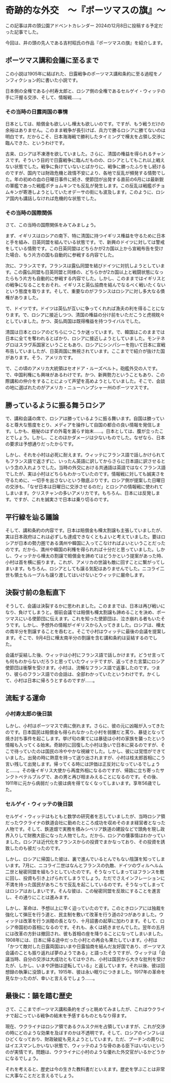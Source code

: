 # 奇跡的な外交　〜『ポーツマスの旗』〜

この記事は井の頭公園アドベントカレンダー 2024の12月8日に投稿する予定だった記事でした。

今回は、井の頭の先人である吉村昭氏の作品『ポーツマスの旗』を紹介します。

## ポーツマス講和会議に至るまで

この小説は1905年に結ばれた、日露戦争のポーツマス講和条約に至る過程をノンフィクション的に書いた小説です。

日本側の全権である小村寿太郎と、ロシア側の全権であるセルゲイ・ウィッテの手に汗握る交渉、そして、情報戦……。

### その当時の日露両国の事情

日本としては、賠償金も欲しいし樺太も欲しいのです。ですが、もう戦うだけの余裕はありません。このまま戦争が長引けば、兵力で勝るロシアに勝てないのは明白です。だからこそ、日本海海戦で勝利したタイミングで樺太を占領し交渉に臨んできた、というわけです。

古来、ロシアは不凍港を欲していました。さらに、清国の権益を得られるチャンスです。そういう目的で日露戦争に臨んだものの、ロシアとしてもこれ以上戦えない状態でした。戦争に負けていないとばかりに、戦争に勝ったふりをし続けるのですが、国内では財政危機と政情不安により、各地で反乱が頻発する情勢でした。年の初めの血の日曜日事件に続き、使節団が出発する直前の6月には最新鋭の軍艦であった戦艦ポチョムキンでも反乱が発生します。この反乱は戦艦ポチョムキンが寄港しようとしていたオデーサの街にも波及します。このように、ロシア国内も講話しなければ危機的な状態でした。

### その当時の国際関係

さて、この当時の国際関係をみてみましょう。

まず、イギリスはロシアの南下、特に清国に持つイギリス権益を守るために日本と手を組み、日英同盟を組んでいる状態です。で、新興のドイツに対しては警戒をしている情勢です。この日英同盟はどちらかが2カ国以上から宣戦布告を受けた場合、もう片方の国も自動的に参戦する内容でした。

次に、フランスです。フランスは露仏同盟を結びドイツに対抗しようとしています。この露仏同盟も日英同盟と同様の、どちらかが2カ国以上と戦闘状態になったらもう片方も自動的に参戦する内容でした。しかし、このままではイギリスとの戦争になることをおそれ、イギリスと英仏協商を結んでなるべく戦いたくないという態度を取ります。そして、重要なのがフランスはロシアに対し多大なる債権がありました。

で、ドイツです。ドイツは英仏が互いに争ってくれれば漁夫の利を得ることになります。で、ロシアに接近しつつ、清国の権益の分け前をいただこうと虎視眈々としていました。かつ、英仏両国は既得権益を持つライバルでした。

清国は日本とロシアのどちらにつこうか迷っています。で、韓国はこのままでは日本に全てを奪われるとばかり、ロシアに接近しようとしていました。モンテネグロはスラヴ系国家ということもあり、ロシアにシンパシーを抱いて日本に宣戦布告していましたが、日英両国に無視されています。ここまでで紹介が抜けた国があります。そう、アメリカです。

で、この頃のアメリカ大統領はセオドア・ルーズベルト。砲艦外交の人です。で、中国利権にも興味があるわけです。かつ、新興勢力ということもあり、この際講和の仲介をすることによって声望を高めようとしていました。そこで、会談の地に選ばれたのがアメリカ・ニューハンプシャー州のポーツマスです。

## 勝っているように振る舞うロシア

で、講和会議の席で、ロシアは勝っているように振る舞います。自国は勝っていると尊大な態度をとり、メディアを操作して自国の都合の良い情報を発信します。しかも、極秘のはずの外電を漏らす始末……。日本としては、腹が立ったことでしょう。しかし、ことのほかダメージは少ないものでした。なぜなら、日本の要求は予想通りだったからです。

しかし、それを小村は必死に耐えます。ウィッテにフランス語で話しかけられてもフランス語で返さずに、いったん英語に訳してからさらに日本語に訳させるという念の入れようでした。当時の外交における共通語は英語ではなくフランス語でしたが、実は小村はどちらもわかっていたのです。情報戦に対しても誠実さを守るために、一切手を出さないという徹底ぶりです。ロシア側が提案した日曜日の交渉も、「なぜ日本は日曜日に交渉させるのだ」とロシアの情報戦に使われてしまいます。クリスチャンの多いアメリカです。もちろん、日本には反発します。ですが、これを誠実さで日本は乗り切るのです。

## 平行線を辿る議論

そして、講和条約の内容です。日本は賠償金も樺太割譲も主張していましたが、実は日本政府はこれは必ずしも達成できなくともよいと考えていました。要はロシアが日本の勢力圏である満州や韓国に入ってこなければよいということだったのです。だから、満州や韓国の利権を得られれば十分だと思っていました。しかし、ウィッテから樺太の割譲で賠償金を諦めてはどうかという提案があった時、小村は首を横に振ります。これが、アメリカの世論も敵に回すことに繋がってしまいます。もちろん、ロシアとしても譲る気配はありませんでした。ニコライ二世も領土もルーブルも譲り渡してはいけないとウィッテに厳命します。

## 決裂寸前の急転直下

そうして、会議は決裂するかに思われました。このままでは、日本は再び戦いになり、負けてしまうと。御前会議では賠償も樺太割譲も諦めることを決め、ポーツマスにいる使節団に伝えます。これを知った使節団は、泣き崩れる者もいたそうです。しかし、予想外の情報がイギリスから入ってきました。ロシアは、樺太の南半分を割譲することを呑むと。そこで小村はウィッテに最後の会議を提案します。そこで、9月4日に樺太南半分の割譲を含む講和条約は妥結するのでした。

会議が妥結した後、ウィッテは小村にフランス語で話しかけます。どうせ言っても何もわからないだろうと思っていたウィッテですが、返ってきた言葉にロシア使節団は衝撃を受けます。小村は、流暢なフランス語で返事したのです。つまり、彼らのフランス語での会話は、全部わかっていたというわけです。かくして、小村は日本に帰ろうとするのですが……。

## 流転する運命

### 小村寿太郎の後日談

しかし、小村はポーツマスで病に倒れます。さらに、彼の元に凶報が入ってきたのです。日本国民は賠償金も得られなかった小村を弱腰だと罵り、暴徒となって焼き討ち事件を起こします。挙げ句の果てには暴徒は小村の家族を襲ったという情報も入ってくる始末。奇跡的に回復した小村は急いで日本に戻るのですが、そこで待っていたのは国民の冷ややかな視線でした。しかし、彼には覚悟ができていました。出発の時に熱意を持って送り出されますが、小村は桂太郎首相にこう言い残して出発します。帰ってくる時には評価は正反対になっているでしょうと……。その後イギリス大使から再度外相になるのですが、帰路に立ち寄ったサンクトペテルブルグで、あの男と再び相まみえることになるのです。その後、1911年に元から病弱だった彼は病を得てなくなってしまいます。享年56歳でした。

### セルゲイ・ウィッテの後日談

セルゲイ・ウィッテはもともと数学の研究者を志していましたが、当時ロシア領だったウクライナの鉄道会社に勤めたところ成功を収めそのまま経営者となった人物です。そして、鉄道畑で実務を積みシベリア鉄道の建設などで頭角を現し政界入りして財務大臣になった人物でした。だから、ロシアの懐事情はわかっていました。ロシアは近代化をフランスからの投資でまかなっており、その投資を誘致したのも彼だったのです。

しかし、ロシアに帰国した彼は、裏で進んでいるとんでもない陰謀を知ってしまいます。7月に、ニコライ二世はなんとフランスの仇敵、ドイツのヴィルヘルム二世と秘密同盟を組もうとしていたのです。そうなってしまってはフランスを敵に回し、投資も引き上げられてしまうでしょう。ただでさえインフレーションに不満を持った国民があちこちで反乱を起こしているのです。そうなってしまってはロシアはおしまいです。そんな彼は、この秘密同盟を反故にすることを進言し、その通りにことは進みます。

しかし、革命は、予想以上に早く迫っていたのです。このときロシアには独裁を強化して弾圧を行う道と、民主制を敷いて改革を行う道の2つがありました。ウィッテは改革を行う派閥の長となり、十月詔書の起草に加わります。そして、ロシア帝国初の首相になるのです。それも、永くは続きませんでした。翌年の五月には改革の方針は撤回され、彼も首相の座を降りることになってしまいました。1908年には、日本に帰る途中だった小村との再会も果たしています。小村は「かつて敵対した日露両国はいまや日露協商を結んだ友好国であり、ポーツマス会議のことも振り返れば夢のようである」と語ったそうですが、ウィッテは「会議当時、自分の交渉は大成功ともてはやされ、小村は国民から大きな批判を受けたが、しかし、いまや評価は逆転している」と返しています。それ以後、彼は回想録の執筆に没頭します。1915年、彼は永い眠りにつきました。1917年の革命を見なかったのが、幸いと言えるでしょう……。

## 最後に：韻を踏む歴史

さて、ここまでポーツマス講和条約をざっと眺めてみましたが、これはウクライナで起こっている戦争の結末を予感するものともなり得ます。

現在、ウクライナはロシア領であるクルスク州を占領していますが、これが交渉の時にどのような効果を及ぼすのかは不透明です。そして、ロシアのインフレはひどくなっており、財政破綻も見えようとしています。ただ、プーチンの周りにはイエスマンしかいない状態で、ウィッテのような骨のある臣下はいないというのが実情です。問題は、ウクライナに小村のような優れた外交官がいるかどうかになるでしょう。

それを考えると、歴史は今の生きた教科書だといえます。歴史を学ぶことは非常に大事なことだと言えるでしょう。
